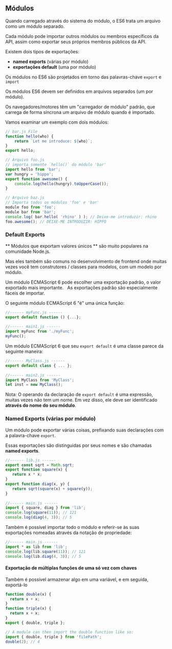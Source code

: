 ## Módulos
Quando carregado através do sistema do módulo, o ES6 trata um arquivo como um módulo separado.

Cada módulo pode importar outros módulos ou membros específicos da API, assim como exportar seus próprios membros públicos da API.

Existem dois tipos de exportações:
- **named exports** (várias por módulo)
- **exportações default** (uma por módulo)

Os módulos no ES6 são projetados em torno das palavras-chave `export` e` import`

Os módulos ES6 devem ser definidos em arquivos separados (um por módulo).

Os navegadores/motores têm um "carregador de módulo" padrão, que carrega de forma síncrona um arquivo de módulo quando é importado.

Vamos examinar um exemplo com dois módulos:

```js
// bar.js File
function hello(who) { 
	return `Let me introduce: ${who}`; 
}
export hello; 

// Arquivo foo.js 
// importa somente `hello()` do módulo 'bar'
import hello from 'bar'; 
var hungry = 'hippo'; 
export function awesome() { 
	console.log(hello(hungry).toUpperCase()); 
}

// Arquivo baz.js
// Importa todos os módulos 'foo' e 'bar' 
module foo from 'foo'; 
module bar from 'bar'; 
console.log( bar.hello( 'rhino' ) ); // Deixe-me introduzir: rhino
foo.awesome(); // DEIXE-ME INTRODUZIR: HIPPO
```

### Default Exports
** Módulos que exportam valores únicos ** são muito populares na comunidade Node.js.

Mas eles também são comuns no desenvolvimento de frontend onde muitas vezes você tem construtores / classes para modelos, com um modelo por módulo.

Um módulo ECMAScript 6 pode escolher uma exportação padrão, o valor exportado mais importante.
 
As exportações padrão são especialmente fáceis de importar.

O seguinte módulo ECMAScript 6 "é" uma única função:

```js
//------ myFunc.js ------
export default function () {...};
    
//------ main1.js ------
import myFunc from './myFunc';
myFunc();
```

Um módulo ECMAScript 6 que seu `export default` é uma classe parece da seguinte maneira:

```js
//------ MyClass.js ------
export default class { ... };
    
//------ main2.js ------
import MyClass from 'MyClass';
let inst = new MyClass();
```

Nota: O operando da declaração de `export default` é uma expressão, muitas vezes não tem um nome. Em vez disso, ele deve ser identificado **através do nome do seu módulo**.

### Named Exports (várias por módulo)
Um módulo pode exportar várias coisas, prefixando suas declarações com a palavra-chave `export`.

Essas exportações são distinguidas por seus nomes e são chamadas **named exports**.

```js
//------ lib.js ------
export const sqrt = Math.sqrt;
export function square(x) {
   return x * x;
}
export function diag(x, y) {
   return sqrt(square(x) + square(y));
}
  
//------ main.js ------
import { square, diag } from 'lib';
console.log(square(11)); // 121
console.log(diag(4, 3)); // 5
```

Também é possível importar todo o módulo e referir-se às suas exportações nomeadas através da notação de propriedade:

```js
//------ main.js ------
import * as lib from 'lib';
console.log(lib.square(11)); // 121
console.log(lib.diag(4, 3)); // 5
```

#### Exportação de múltiplas funções de uma só vez com chaves
Também é possível armazenar algo em uma variável, e em seguida, exportá-lo

```js
function double(x) {
  return x + x;
}
function triple(x) {
  return x + x;
}
export { double, triple };

// A module can then import the double function like so:
import { double, triple } from 'filePath';
double(2); // 4
```